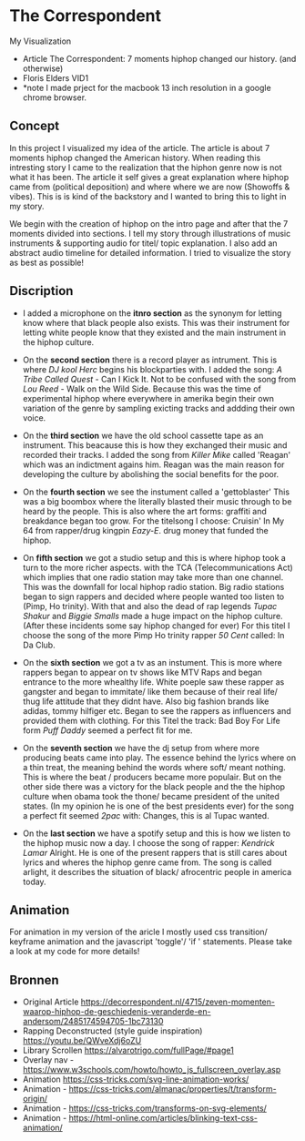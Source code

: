 # The Correspondent
My Visualization  

- Article The Correspondent: 7 moments hiphop changed our history. (and otherwise) 
- Floris Elders VID1
- *note I made prject for the macbook 13 inch resolution in a google chrome browser. 

## Concept 
In this project I visualized my idea of the article. The article is about 7 moments hiphop changed the American history. 
When reading this intresting story I came to the realization that the hiphon genre now is not what it has been. The article it self gives a great explanation where hiphop came from (political deposition) and where where we are now (Showoffs & vibes). This is is kind of the backstory and I wanted to bring this to light in my story. 

We begin with the creation of hiphop on the intro page and after that the 7 moments divided into sections. I tell my story through illustrations of music instruments & supporting audio for titel/ topic explanation. I also add an abstract audio timeline for detailed information. I tried to visualize the story as best as possible!

## Discription

- I added a microphone on the **itnro section** as the synonym for letting know where that black people also exists. This was their instrument for letting white people know that they existed and the main instrument in the hiphop culture.

- On the **second section** there is a record player as intrument. This is where *DJ kool Herc* begins his blockparties with. I added the song: *A Tribe Called Quest* - Can I Kick It. Not to be confused with the song from *Lou Reed* - Walk on the Wild Side. Because this was the time of experimental hiphop where everywhere in amerika begin their own variation of the genre by sampling exicting tracks and addding their own voice. 

- On the **third section** we have the old school cassette tape as an instrument. This beacause this is how they exchanged their music and recorded their tracks. I added the song from *Killer Mike* called 'Reagan' which was an indictment agains him. Reagan was the main reason for developing the culture by abolishing the social benefits for the poor. 

- On the **fourth section** we see the instument called a 'gettoblaster' This was a big boombox where the literally blasted their music through to be heard by the people. This is also where the art forms: graffiti and breakdance began too grow. For the titelsong I choose: Cruisin' In My 64 from rapper/drug kingpin *Eazy-E*. drug money that funded the hiphop. 

- On **fifth section** we got a studio setup and this is where hiphop took a turn to the more richer aspects. with the TCA (Telecommunications Act) which implies that one radio station may take more than one channel. This was the downfall for 
local hiphop radio station. Big radio stations began to sign rappers and decided where people wanted too listen to (Pimp, Ho trinity). With that and also the dead of rap legends *Tupac Shakur* and *Biggie Smalls* made a huge impact on the hiphop culture.(After these incidents some say hiphop changed for ever) For this titel I choose the song of the more Pimp Ho trinity rapper *50 Cent* called: In Da Club. 

- On the **sixth section** we got a tv as an instument. This is more where rappers began to appear on tv shows like MTV Raps and began entrance to the more whealthy life. White poeple saw these rapper as gangster and began to immitate/ like them because of their real life/ thug life attitude that they didnt have. Also big fashion brands like adidas, tommy hilfiger etc. Began to see the rappers as influencers and provided them with clothing. For this Titel the track: Bad Boy For Life form *Puff Daddy* seemed a perfect fit for me. 

- On the **seventh section** we have the dj setup from where more producing beats came into play. The essence behind the lyrics where on a thin treat, the meaning behind the words where soft/ meant nothing. This is where the beat / producers became more populair. But on the other side there was a victory for the black people and the the hiphop culture when obama took the thone/ became president of the united states. (In my opinion he is one of the best presidents ever) for the song a perfect fit seemed *2pac* with: Changes, this is al Tupac wanted. 

- On the **last section** we have a spotify setup and this is how we listen to the hiphop music now a day. I choose the song of rapper: *Kendrick Lamar* Alright. He is one of the present rappers that is still cares about lyrics and wheres the hiphop genre came from. The song is called arlight, it describes the situation of black/ afrocentric people in america today. 


## Animation

For animation in my version of the aricle I mostly used css transition/ keyframe animation and the javascript 'toggle'/ 'if ' statements. Please take a look at my code for more details!

## Bronnen
- Original Article https://decorrespondent.nl/4715/zeven-momenten-waarop-hiphop-de-geschiedenis-veranderde-en-andersom/2485174594705-1bc73130
- Rapping Deconstructed (style guide inspiration) https://youtu.be/QWveXdj6oZU
- Library Scrollen https://alvarotrigo.com/fullPage/#page1
- Overlay nav - https://www.w3schools.com/howto/howto_js_fullscreen_overlay.asp
- Animation  https://css-tricks.com/svg-line-animation-works/
- Animation - https://css-tricks.com/almanac/properties/t/transform-origin/
- Animation - https://css-tricks.com/transforms-on-svg-elements/
- Animation - https://html-online.com/articles/blinking-text-css-animation/

